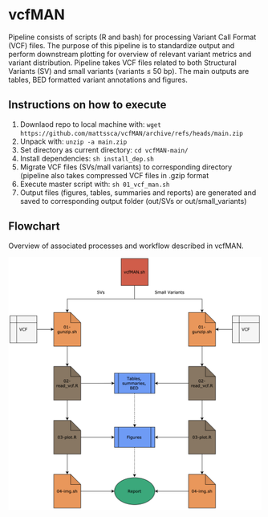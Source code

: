 # vcfMAN
Pipeline consists of scripts (R and bash) for processing Variant Call Format (VCF) files. The purpose of this pipeline is to standardize output and perform downstream plotting for overview of relevant variant metrics and variant distribution. Pipeline takes VCF files related to both Structural Variants (SV) and small variants (variants ≤ 50 bp). The main outputs are tables, BED formatted variant annotations and figures.

## Instructions on how to execute
1. Downlaod repo to local machine with: 
`wget https://github.com/mattssca/vcfMAN/archive/refs/heads/main.zip`
2. Unpack with:
`unzip -a main.zip`
3. Set directory as current directory:
`cd vcfMAN-main/`
4. Install dependencies:
`sh install_dep.sh`
5. Migrate VCF files (SVs/mall variants) to corresponding directory (pipeline also takes compressed VCF files in .gzip format
6. Execute master script with:
`sh 01_vcf_man.sh`
7. Output files (figures, tables, summaries and reports) are generated and saved to corresponding output folder (out/SVs or out/small_variants)

## Flowchart
Overview of associated processes and workflow described in vcfMAN.

![flowchart](https://github.com/mattssca/vcfMAN/blob/main/dep/flowchart.png)

